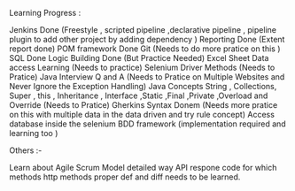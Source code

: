Learning Progress :

Jenkins Done (Freestyle , scripted pipeline ,declarative pipeline , pipeline plugin to add other project by adding dependency )
Reporting Done (Extent report done)
POM framework Done
Git (Needs to do more pratice on this )
SQL Done
Logic Building Done (But Practice Needed)
Excel Sheet Data access Learning (Needs to practice)
Selenium Driver Methods (Needs  to Pratice)
Java Interview Q and A (Needs to Pratice on Multiple Websites and Never Ignore the Exception Handling)
Java Concepts String , Collections, Super , this , Inheritance , Interface ,Static ,Final ,Private ,Overload and Override (Needs to Pratice)
Gherkins Syntax Donem (Needs more pratice on this with multiple data in the data driven and try rule concept)
Access database inside the selenium BDD framework (implementation required and learning too )

Others :-

Learn about Agile Scrum Model detailed way 
API respone code for which methods 
http methods proper def and diff needs to be learned.
